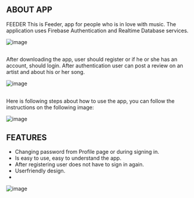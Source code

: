 ## ABOUT APP
FEEDER
This is Feeder, app for people who is in love with music. The application uses Firebase Authentication and Realtime Database services.

![image](https://user-images.githubusercontent.com/115501603/212770234-132f5988-0b35-4b69-ae93-8c15c584ba27.png)
##
##
After downloading the app, user should register or if he or she has an account, should login. After authentication user can post a review on an artist and about his or her song.

![image](https://user-images.githubusercontent.com/115501603/212770882-b60bbfaf-a3ca-4a05-9982-539b0edd5c58.png)
##
##
Here is following steps about how to use the app, you can follow the instructions on the following image:

![image](https://user-images.githubusercontent.com/115501603/212771114-13e50720-6d34-449a-8938-e309e7f24331.png)
##
##
## FEATURES

- Changing password from Profile page or during signing in.
- Is easy to use, easy to understand the app.
- After registering user does not have to sign in again.
- Userfriendly design.
- 
![image](https://user-images.githubusercontent.com/115501603/212771535-e88147e3-e585-485f-8263-911b03b7c6b6.png)
